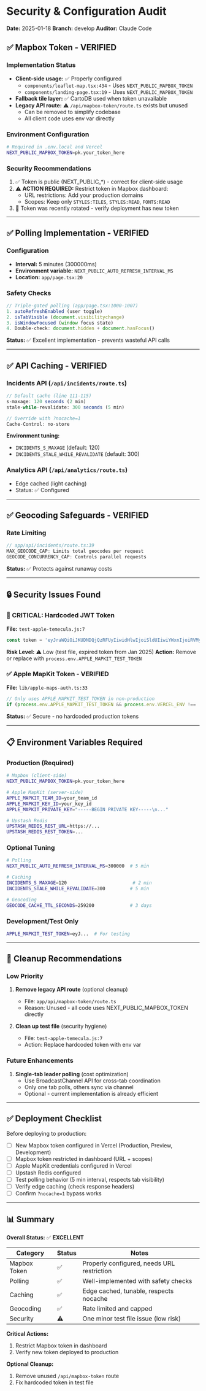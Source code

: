 # Security & Configuration Audit

**Date:** 2025-01-18
**Branch:** develop
**Auditor:** Claude Code

## ✅ Mapbox Token - VERIFIED

### Implementation Status
- **Client-side usage:** ✅ Properly configured
  - `components/leaflet-map.tsx:434` - Uses `NEXT_PUBLIC_MAPBOX_TOKEN`
  - `components/landing-page.tsx:19` - Uses `NEXT_PUBLIC_MAPBOX_TOKEN`
- **Fallback tile layer:** ✅ CartoDB used when token unavailable
- **Legacy API route:** ⚠️ `/api/mapbox-token/route.ts` exists but unused
  - Can be removed to simplify codebase
  - All client code uses env var directly

### Environment Configuration
```bash
# Required in .env.local and Vercel
NEXT_PUBLIC_MAPBOX_TOKEN=pk.your_token_here
```

### Security Recommendations
1. ✅ Token is public (NEXT_PUBLIC_*) - correct for client-side usage
2. ⚠️ **ACTION REQUIRED:** Restrict token in Mapbox dashboard:
   - URL restrictions: Add your production domains
   - Scopes: Keep only `STYLES:TILES`, `STYLES:READ`, `FONTS:READ`
3. 🔄 Token was recently rotated - verify deployment has new token

---

## ✅ Polling Implementation - VERIFIED

### Configuration
- **Interval:** 5 minutes (300000ms)
- **Environment variable:** `NEXT_PUBLIC_AUTO_REFRESH_INTERVAL_MS`
- **Location:** `app/page.tsx:20`

### Safety Checks
```typescript
// Triple-gated polling (app/page.tsx:1000-1007)
1. autoRefreshEnabled (user toggle)
2. isTabVisible (document.visibilitychange)
3. isWindowFocused (window focus state)
4. Double-check: document.hidden + document.hasFocus()
```

**Status:** ✅ Excellent implementation - prevents wasteful API calls

---

## ✅ API Caching - VERIFIED

### Incidents API (`/api/incidents/route.ts`)
```typescript
// Default cache (line 111-115)
s-maxage: 120 seconds (2 min)
stale-while-revalidate: 300 seconds (5 min)

// Override with ?nocache=1
Cache-Control: no-store
```

**Environment tuning:**
- `INCIDENTS_S_MAXAGE` (default: 120)
- `INCIDENTS_STALE_WHILE_REVALIDATE` (default: 300)

### Analytics API (`/api/analytics/route.ts`)
- Edge cached (light caching)
- Status: ✅ Configured

---

## ✅ Geocoding Safeguards - VERIFIED

### Rate Limiting
```typescript
// app/api/incidents/route.ts:39
MAX_GEOCODE_CAP: Limits total geocodes per request
GEOCODE_CONCURRENCY_CAP: Controls parallel requests
```

**Status:** ✅ Protects against runaway costs

---

## 🔒 Security Issues Found

### 🔴 CRITICAL: Hardcoded JWT Token
**File:** `test-apple-temecula.js:7`
```javascript
const token = 'eyJraWQiOiJKUDNDQjQzRFUyIiwidHlwIjoiSldUIiwiYWxnIjoiRVMyNTYifQ...'
```

**Risk Level:** ⚠️ Low (test file, expired token from Jan 2025)
**Action:** Remove or replace with `process.env.APPLE_MAPKIT_TEST_TOKEN`

### ✅ Apple MapKit Token - VERIFIED
**File:** `lib/apple-maps-auth.ts:33`
```typescript
// Only uses APPLE_MAPKIT_TEST_TOKEN in non-production
if (process.env.APPLE_MAPKIT_TEST_TOKEN && process.env.VERCEL_ENV !== 'production')
```

**Status:** ✅ Secure - no hardcoded production tokens

---

## 📋 Environment Variables Required

### Production (Required)
```bash
# Mapbox (client-side)
NEXT_PUBLIC_MAPBOX_TOKEN=pk.your_token_here

# Apple MapKit (server-side)
APPLE_MAPKIT_TEAM_ID=your_team_id
APPLE_MAPKIT_KEY_ID=your_key_id
APPLE_MAPKIT_PRIVATE_KEY="-----BEGIN PRIVATE KEY-----\n..."

# Upstash Redis
UPSTASH_REDIS_REST_URL=https://...
UPSTASH_REDIS_REST_TOKEN=...
```

### Optional Tuning
```bash
# Polling
NEXT_PUBLIC_AUTO_REFRESH_INTERVAL_MS=300000  # 5 min

# Caching
INCIDENTS_S_MAXAGE=120                        # 2 min
INCIDENTS_STALE_WHILE_REVALIDATE=300         # 5 min

# Geocoding
GEOCODE_CACHE_TTL_SECONDS=259200             # 3 days
```

### Development/Test Only
```bash
APPLE_MAPKIT_TEST_TOKEN=eyJ...  # For testing
```

---

## 🧹 Cleanup Recommendations

### Low Priority
1. **Remove legacy API route** (optional cleanup)
   - File: `app/api/mapbox-token/route.ts`
   - Reason: Unused - all code uses NEXT_PUBLIC_MAPBOX_TOKEN directly

2. **Clean up test file** (security hygiene)
   - File: `test-apple-temecula.js:7`
   - Action: Replace hardcoded token with env var

### Future Enhancements
1. **Single-tab leader polling** (cost optimization)
   - Use BroadcastChannel API for cross-tab coordination
   - Only one tab polls, others sync via channel
   - Optional - current implementation is already efficient

---

## ✅ Deployment Checklist

Before deploying to production:

- [ ] New Mapbox token configured in Vercel (Production, Preview, Development)
- [ ] Mapbox token restricted in dashboard (URL + scopes)
- [ ] Apple MapKit credentials configured in Vercel
- [ ] Upstash Redis configured
- [ ] Test polling behavior (5 min interval, respects tab visibility)
- [ ] Verify edge caching (check response headers)
- [ ] Confirm `?nocache=1` bypass works

---

## 📊 Summary

**Overall Status:** ✅ **EXCELLENT**

| Category | Status | Notes |
|----------|--------|-------|
| Mapbox Token | ✅ | Properly configured, needs URL restriction |
| Polling | ✅ | Well-implemented with safety checks |
| Caching | ✅ | Edge cached, tunable, respects nocache |
| Geocoding | ✅ | Rate limited and capped |
| Security | ⚠️ | One minor test file issue (low risk) |

**Critical Actions:**
1. Restrict Mapbox token in dashboard
2. Verify new token deployed to production

**Optional Cleanup:**
1. Remove unused `/api/mapbox-token` route
2. Fix hardcoded token in test file
